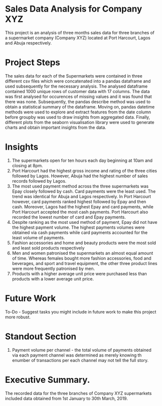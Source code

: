 # Sales Data Analysis for Company XYZ

This project is an analysis of three months sales data for three branches of a supermarket company (Company XYZ) located at Port Harcourt, Lagos and Abuja respectively.  

# Project Steps

The sales data for each of the Supermarkets were contained in three different csv files which were concatenated into a pandas dataframe and used subsequently for the necessary analysis. The analysed dataframe contained 1000 unique rows of customer data with 17 columns. The data was first analysed for occurences of missing values and it was found that there was none. Subsequently, the pandas describe method was used to obtain a statistical summary of the dataframe. Moving on, pandas datetime methods were used to explore and extract features from the date column before groupby was used to draw insights from aggregated data. Finally, different plots from the seaborn visualisation library were used to generate charts and obtain important insights from the data. 

# Insights
1. The supermarkets open for ten hours each day beginning at 10am and closing at 8pm.
1. Port Harcourt had the highest gross income and rating of the three cities followed by Lagos. However, Abuja had the highest number of sales records followed by Lagos.
2. The most used payment method across the three supermarkets was Epay closely followed by cash. Card payments were the least used. The trend was identical for Abuja and Lagos respectively. In Port Harcourt however, card payments ranked highest followed by Epay and then cash. Moreover, Lagos had the highest Epay and card payments, while Port Harcourt accepted the most cash payments. Port Harcourt also recorded the lowest number of card and Epay payments.
3. Despite ranking as the most used method of payment, Epay did not have the highest payment volume. The highest payments volumes were obtained via cash payments while card payments accounted for the least volume of payments.
4. Fashion accessories and home and beauty products were the most sold and least sold products respectively
5. Men and women patronised the supermarkets an almost equal amount of time. Whereas females bought more fashion accessories, food and beverages, and sport and travel equipment, the other three product lines were more frequently patronised by men.
6. Products with a higher average unit price were purchased less than products with a lower average unit price.



# Future Work

To-Do - Suggest tasks you might include in future work to make this project more robust.

# Standout Section

1. Payment volume per channel - the total volume of payments obtained via each payment channel was determined as merely knowing th enumber of transactions per each channel may not tell the full story. 

# Executive Summary.
The recorded data for the three branches of Company XYZ supermarkets included data obtained from 1st January to 30th March, 2019. 